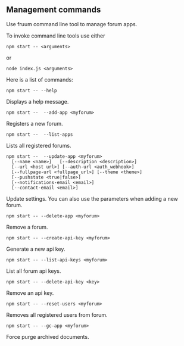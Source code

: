 
## Management commands

Use fruum command line tool to manage forum apps.

To invoke command line tools use either

```
npm start -- <arguments>
```

or

```
node index.js <arguments>
```

Here is a list of commands:

```
npm start -- --help
```

Displays a help message.

```
npm start --  --add-app <myforum>
```

Registers a new forum.

```
npm start --  --list-apps
```

Lists all registered forums.

```
npm start --  --update-app <myforum> 
  [--name <name>]   [--description <description>]
  [--url <host url>] [--auth-url <auth_webhook>]
  [--fullpage-url <fullpage_url>] [--theme <theme>]
  [--pushstate <true|false>]
  [--notifications-email <email>]
  [--contact-email <email>]
```

Update settings. You can also use the parameters when adding a new forum.

```
npm start -- --delete-app <myforum>
```

Remove a forum.

```
npm start -- --create-api-key <myforum>
```

Generate a new api key.

```
npm start -- --list-api-keys <myforum>
```

List all forum api keys.

```
npm start -- --delete-api-key <key>
```

Remove an api key.

```
npm start -- --reset-users <myforum>
```

Removes all registered users from forum.

```
npm start -- --gc-app <myforum>
```

Force purge archived documents.
